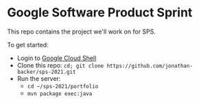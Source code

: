 # Google Software Product Sprint

This repo contains the project we'll work on for SPS.

To get started:

- Login to [Google Cloud Shell](https://ssh.cloud.google.com/cloudshell/editor)
- Clone this repo: `cd; git clone https://github.com/jonathan-backer/sps-2021.git`
- Run the server:
  - `cd ~/sps-2021/portfolio`
  - `mvn package exec:java`